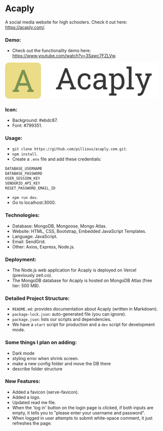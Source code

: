 # Acaply

A social media website for high schoolers. Check it out here: https://acaply.com/.

### Demo:

- Check out the functionality demo here: https://www.youtube.com/watch?v=3Sawc7FZLVw.

![Logo](/public/images/logo.png)

### Icon:

- Background: #ebdc87.
- Font: #799351.

### Usage:

- `git clone https://github.com/pillious/acaply.com.git`.
- `npm install`.
- Create a `.env` file and add these credentials:

```
DATABASE_USERNAME
DATABASE_PASSWORD
USER_SESSION_KEY
SENDGRID_API_KEY
RESET_PASSWORD_EMAIL_ID
```

- `npm run dev`.
- Go to localhost:3000.

### Technologies:

- Database: MongoDB, Mongoose, Mongo Atlas.
- Website: HTML, CSS, Bootstrap, Embedded JavaScript Templates.
- Language: JavaScript.
- Email: SendGrid.
- Other: Axios, Express, Node.js.

### Deployment:

- The Node.js web application for Acaply is deployed on Vercel (previously zeit.co).
- The MongoDB database for Acaply is hosted on MongoDB Atlas (free tier: 500 MB).

### Detailed Project Structure:

- `README.md`: provides documentation about Acaply (written in Markdown).
- `package-lock.json`: auto-generated file (you can ignore).
- `package.json`: lists our scripts and dependencies.
- We have a `start` script for production and a `dev` script for development mode.

### Some things I plan on adding:

- Dark mode
- styling error when shrink screen.
- make a new config folder and move the DB there
- describe folder structure

### New Features:

- Added a favicon (serve-favicon).
- Added a logo.
- Updated read me file.
- When the 'log in' button on the login page is clicked, if both inputs are empty, it tells you to "please enter your username and password".
- When logged in user attempts to submit white-space comment, it just refreshes the page.
